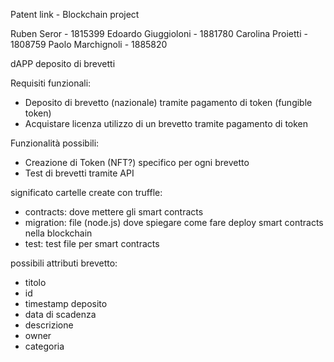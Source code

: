 Patent link - Blockchain project

Ruben Seror - 1815399
Edoardo Giuggioloni - 1881780
Carolina Proietti - 1808759
Paolo Marchignoli - 1885820

dAPP deposito di brevetti 

Requisiti funzionali:
  - Deposito di brevetto (nazionale) tramite pagamento di token (fungible token)
  - Acquistare licenza utilizzo di un brevetto tramite pagamento di token


 Funzionalità possibili:
  - Creazione di Token (NFT?) specifico per ogni brevetto
  - Test di brevetti tramite API



significato cartelle create con truffle:
  - contracts: dove mettere gli smart contracts
  - migration: file (node.js) dove spiegare come fare deploy smart contracts nella blockchain
  - test: test file per smart contracts 


possibili attributi brevetto:
  - titolo
  - id
  - timestamp deposito
  - data di scadenza
  - descrizione
  - owner
  - categoria
